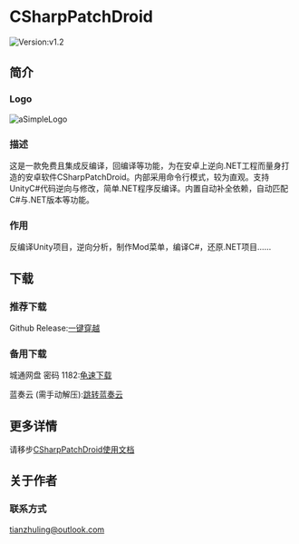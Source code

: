 # CSharpPatchDroid 
![Version:v1.2](https://img.shields.io/badge/version-v1.2-blue
)
## 简介
### Logo
![aSimpleLogo](https://tianzhuling.github.io/CSharpPatchDroid/v1.0/doc/icon.png)
### 描述
这是一款免费且集成反编译，回编译等功能，为在安卓上逆向.NET工程而量身打造的安卓软件CSharpPatchDroid。内部采用命令行模式，较为直观。支持UnityC#代码逆向与修改，简单.NET程序反编译。内置自动补全依赖，自动匹配C#与.NET版本等功能。
### 作用
反编译Unity项目，逆向分析，制作Mod菜单，编译C#，还原.NET项目……
## 下载
### 推荐下载
Github Release:[一键穿越](https://github.com/tianzhuling/CSharpPatchDroid/releases/tag/v1.2)


### 备用下载
城通网盘 密码 1182:[龟速下载](https://url72.ctfile.com/f/65372172-8416126722-bc39a2?p=1182) 

蓝奏云 (需手动解压):[跳转蓝奏云](https://wwgc.lanzn.com/iCZI333fsxle)
## 更多详情
请移步[CSharpPatchDroid使用文档](https://tianzhuling.github.io/CSharpPatchDroid/v1.0/doc/index.html)
## 关于作者
### 联系方式
tianzhuling@outlook.com
